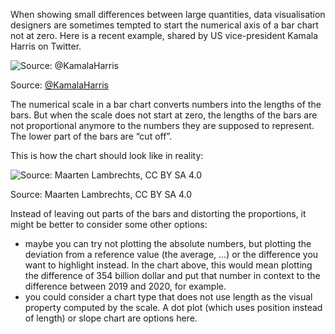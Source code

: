 When showing small differences between large quantities, data visualisation designers are sometimes tempted to start the numerical axis of a bar chart not at zero. Here is a recent example, shared by US vice-president Kamala Harris on Twitter.

![Source: [@KamalaHarris](https://twitter.com/KamalaHarris/status/1510408494628941825)](A%20deep%20dive%20into%20bar%20charts%20047791ead2e848bdb3d0afcd1bf2bd4a/biden-harris-bars.png)

Source: [@KamalaHarris](https://twitter.com/KamalaHarris/status/1510408494628941825)

The numerical scale in a bar chart converts numbers into the lengths of the bars. But when the scale does not start at zero, the lengths of the bars are not proportional anymore to the numbers they are supposed to represent. The lower part of the bars are “cut off”.

This is how the chart should look like in reality:

![Source: Maarten Lambrechts, CC BY SA 4.0](A%20deep%20dive%20into%20bar%20charts%20047791ead2e848bdb3d0afcd1bf2bd4a/Artboard_12x.png)

Source: Maarten Lambrechts, CC BY SA 4.0

Instead of leaving out parts of the bars and distorting the proportions, it might be better to consider some other options:

- maybe you can try not plotting the absolute numbers, but plotting the deviation from a reference value (the average, ...) or the difference you want to highlight instead. In the chart above, this would mean plotting the difference of 354 billion dollar and put that number in context to the difference between 2019 and 2020, for example.
- you could consider a chart type that does not use length as the visual property computed by the scale. A dot plot (which uses position instead of length) or slope chart are options here.